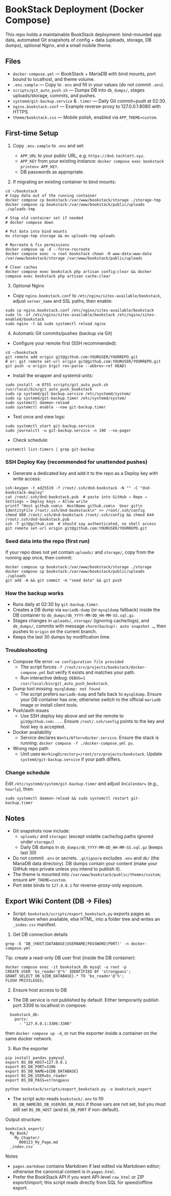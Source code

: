 # BookStack Deployment (Docker Compose)

This repo holds a maintainable BookStack deployment: bind-mounted app data, automated Git snapshots of config + data (uploads, storage, DB dumps), optional Nginx, and a small mobile theme.

## Files
- `docker-compose.yml` — BookStack + MariaDB with bind mounts, port bound to localhost, and theme volume.
- `.env.sample` — Copy to `.env` and fill in your values (do not commit `.env`).
- `scripts/git_auto_push.sh` — Dumps DB into `db_dumps/`, stages uploads/storage, commits, and pushes.
- `systemd/git-backup.service` & `.timer` — Daily Git commit+push at 02:30.
- `nginx.bookstack.conf` — Example reverse-proxy to 127.0.0.1:8080 with HTTPS.
- `theme/bookstack.css` — Mobile polish, enabled via `APP_THEME=custom`.

## First-time Setup
1) Copy `.env.sample` to `.env` and set:
   - `APP_URL` to your public URL, e.g. `https://dnd.techlett.xyz`.
   - `APP_KEY` from your existing instance: `docker compose exec bookstack printenv APP_KEY`.
   - DB passwords as appropriate.

2) If migrating an existing container to bind mounts:
```
cd ~/bookstack
# Copy data out of the running container
docker compose cp bookstack:/var/www/bookstack/storage ./storage-tmp
docker compose cp bookstack:/var/www/bookstack/public/uploads ./uploads-tmp

# Stop old container set if needed
# docker compose down

# Put data into bind mounts
mv storage-tmp storage && mv uploads-tmp uploads

# Recreate & fix permissions
docker compose up -d --force-recreate
docker compose exec -u root bookstack chown -R www-data:www-data /var/www/bookstack/storage /var/www/bookstack/public/uploads

# Clear caches
docker compose exec bookstack php artisan config:clear && docker compose exec bookstack php artisan cache:clear
```

3) Optional Nginx
- Copy `nginx.bookstack.conf` to `/etc/nginx/sites-available/bookstack`, adjust `server_name` and SSL paths, then enable:
```
sudo cp nginx.bookstack.conf /etc/nginx/sites-available/bookstack
sudo ln -sf /etc/nginx/sites-available/bookstack /etc/nginx/sites-enabled/bookstack
sudo nginx -t && sudo systemctl reload nginx
```

4) Automatic Git commits/pushes (backup via Git)
- Configure your remote first (SSH recommended):
```
cd ~/bookstack
git remote add origin git@github.com:YOURUSER/YOURREPO.git
# or: git remote set-url origin git@github.com:YOURUSER/YOURREPO.git
git push -u origin $(git rev-parse --abbrev-ref HEAD)
```
- Install the wrapper and systemd units:
```
sudo install -m 0755 scripts/git_auto_push.sh /usr/local/bin/git_auto_push_bookstack
sudo cp systemd/git-backup.service /etc/systemd/system/
sudo cp systemd/git-backup.timer /etc/systemd/system/
sudo systemctl daemon-reload
sudo systemctl enable --now git-backup.timer
```
- Test once and view logs:
```
sudo systemctl start git-backup.service
sudo journalctl -u git-backup.service -n 100 --no-pager
```
- Check schedule:
```
systemctl list-timers | grep git-backup
```

### SSH Deploy Key (recommended for unattended pushes)
- Generate a dedicated key and add it to the repo as a Deploy key with write access:
```
ssh-keygen -t ed25519 -f /root/.ssh/dnd-bookstack -N "" -C "dnd-bookstack-deploy"
cat /root/.ssh/dnd-bookstack.pub  # paste into GitHub → Repo → Settings → Deploy keys → Allow write
printf "Host github.com\n  HostName github.com\n  User git\n  IdentityFile /root/.ssh/dnd-bookstack\n" >> /root/.ssh/config
chmod 600 /root/.ssh/dnd-bookstack /root/.ssh/config && chmod 644 /root/.ssh/dnd-bookstack.pub
ssh -T git@github.com  # should say authenticated, no shell access
git remote set-url origin git@github.com:YOURUSER/YOURREPO.git
```

### Seed data into the repo (first run)
If your repo does not yet contain `uploads/` and `storage/`, copy from the running app once, then commit:
```
docker compose cp bookstack:/var/www/bookstack/storage ./storage
docker compose cp bookstack:/var/www/bookstack/public/uploads ./uploads
git add -A && git commit -m "seed data" && git push
```

### How the backup works
- Runs daily at 02:30 by `git-backup.timer`.
- Creates a DB dump via `mariadb-dump` (or `mysqldump` fallback) inside the DB container to `db_dumps/db_YYYY-MM-DD_HH-MM-SS.sql.gz`.
- Stages changes in `uploads/`, `storage/` (ignoring cache/logs), and `db_dumps/`, commits with message `chore(backup): auto snapshot …`, then pushes to `origin` on the current branch.
- Keeps the last 30 dumps by modification time.

### Troubleshooting
- Compose file error: `no configuration file provided`
  - The script forces `-f /root/srv/projects/bookstack/docker-compose.yml` but verify it exists and matches your path.
  - Run interactive debug: `DEBUG=1 /usr/local/bin/git_auto_push_bookstack`.
- Dump tool missing: `mysqldump: not found`
  - The script prefers `mariadb-dump` and falls back to `mysqldump`. Ensure your DB container has one; otherwise switch to the official `mariadb` image or install client tools.
- Push/auth issues
  - Use SSH deploy key above and set the remote to `git@github.com:...`. Ensure `/root/.ssh/config` points to the key and host key is accepted.
- Docker availability
  - Service declares `Wants/After=docker.service`. Ensure the stack is running: `docker compose -f ./docker-compose.yml ps`.
- Wrong repo path
  - Unit uses `WorkingDirectory=/root/srv/projects/bookstack`. Update `systemd/git-backup.service` if your path differs.

### Change schedule
Edit `/etc/systemd/system/git-backup.timer` and adjust `OnCalendar=` (e.g., `hourly`), then:
```
sudo systemctl daemon-reload && sudo systemctl restart git-backup.timer
```

## Notes
- Git snapshots now include:
  - `uploads/` and `storage/` (except volatile cache/log paths ignored under `storage/`)
  - Daily DB dumps in `db_dumps/db_YYYY-MM-DD_HH-MM-SS.sql.gz` (keeps last 30)
- Do not commit `.env` or secrets. `.gitignore` excludes `.env` and `db/` (the MariaDB data directory). DB dumps contain your content (make your GitHub repo private unless you intend to publish it).
- The theme is mounted into `/var/www/bookstack/public/themes/custom`; ensure `APP_THEME=custom`.
- Port `8080` binds to `127.0.0.1` for reverse-proxy-only exposure.

## Export Wiki Content (DB → Files)
- Script: `bookstack/scripts/export_bookstack.py` exports pages as Markdown when available, else HTML, into a folder tree and writes an `_index.csv` manifest.

1) Get DB connection details
```
grep -E 'DB_(HOST|DATABASE|USERNAME|PASSWORD|PORT)' -n docker-compose.yml
```
Tip: create a read-only DB user first (inside the DB container):
```
docker compose exec -it bookstack_db mysql -u root -p
CREATE USER 'bs_reader'@'%' IDENTIFIED BY 'strongpass';
GRANT SELECT ON ${DB_DATABASE}.* TO 'bs_reader'@'%';
FLUSH PRIVILEGES;
```

2) Ensure host access to DB
- The DB service is not published by default. Either temporarily publish port 3306 to localhost in compose:
```
  bookstack_db:
    ports:
      - "127.0.0.1:3306:3306"
```
  then `docker compose up -d`,
  or run the exporter inside a container on the same docker network.

3) Run the exporter
```
pip install pandas pymysql
export BS_DB_HOST=127.0.0.1
export BS_DB_PORT=3306
export BS_DB_NAME=${DB_DATABASE}
export BS_DB_USER=bs_reader
export BS_DB_PASS=strongpass

python bookstack/scripts/export_bookstack.py -o bookstack_export
```
- The script auto-reads `bookstack/.env` to fill `BS_DB_NAME`/`BS_DB_USER`/`BS_DB_PASS` if those vars are not set, but you must still set `BS_DB_HOST` (and `BS_DB_PORT` if non-default).

Output structure:
```
bookstack_export/
  My_Book/
    My_Chapter/
      000123_My_Page.md
  _index.csv
```

Notes
- `pages.markdown` contains Markdown if last edited via Markdown editor; otherwise the canonical content is in `pages.html`.
- Prefer the BookStack API if you want API-level `raw_html` or ZIP export/import; this script reads directly from SQL for speed/offline export.
